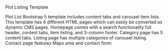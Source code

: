 Plot Listing Template

Plot List Bootstrap 5 template includes content tabs and carousel item lists. This template has 4 different HTML pages which can easily be converted as dynamic CMS pages. Homepage comes with a search functionality full header, content tabs, item listing, and 3-column footer. Category page has 5 content tabs. Listing page has multiple categories of carousel listing. Contact page features Maps area and contact form.